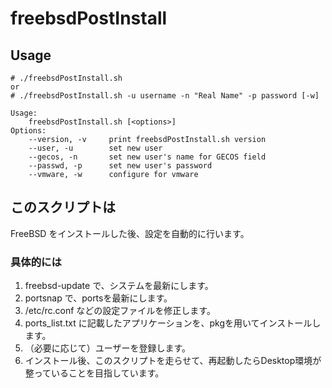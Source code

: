 # freebsdPostInstall

## Usage

    # ./freebsdPostInstall.sh
    or
    # ./freebsdPostInstall.sh -u username -n "Real Name" -p password [-w]

    Usage:
        freebsdPostInstall.sh [<options>]
    Options:
        --version, -v     print freebsdPostInstall.sh version
        --user, -u        set new user
        --gecos, -n       set new user's name for GECOS field
        --passwd, -p      set new user's password
        --vmware, -w      configure for vmware

## このスクリプトは

FreeBSD をインストールした後、設定を自動的に行います。

### 具体的には

1. freebsd-update で、システムを最新にします。
1. portsnap で、portsを最新にします。
1. /etc/rc.conf などの設定ファイルを修正します。
1. ports_list.txt に記載したアプリケーションを、pkgを用いてインストールします。
1. （必要に応じて）ユーザーを登録します。
1. インストール後、このスクリプトを走らせて、再起動したらDesktop環境が整っていることを目指しています。
